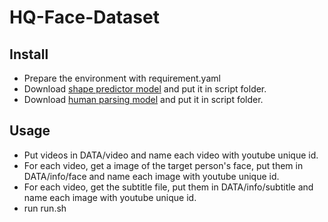 # HQ-Face-Dataset

## Install

- Prepare the environment with requirement.yaml
- Download [shape predictor model](https://www.dropbox.com/s/w565vfgik27bq2i/shape_predictor_68_face_landmarks.dat?dl=0) and put it in script folder.
- Download [human parsing model](https://www.dropbox.com/s/uh5io2ayyuxqg37/hp_model.zip?dl=0) and put it in script folder.

## Usage
- Put videos in DATA/video and name each video with youtube unique id.
- For each video, get a image of the target person's face, put them in DATA/info/face and name each image with youtube unique id.
- For each video, get the subtitle file, put them in DATA/info/subtitle and name each image with youtube unique id.
- run run.sh
